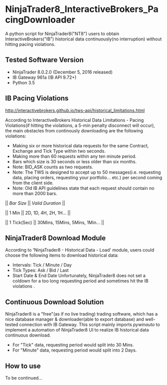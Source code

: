 # NinjaTrader8_InteractiveBrokers_PacingDownloader
A python script for NinjaTrader8("NT8") users to obtain InteractiveBrokers("IB") historical data continuously(no interruption) without hitting pacing violations.

## Tested Software Version
- NinjaTrader 8.0.2.0 (December 5, 2016 released)
- IB Gateway 961a (IB API 9.72+)
- Python 3.5

## IB Pacing Violations
http://interactivebrokers.github.io/tws-api/historical_limitations.html

According to InteractiveBrokers Historical Data Limitations - Pacing Violations(if hitting the violations, a 5-min penalty disconnect will occur), the main obstacles from continously downloading are the following violations:
- Making six or more historical data requests for the same Contract, Exchange and Tick Type within two seconds.
- Making more than 60 requests within any ten minute period.
- Bars which size is 30 seconds or less older than six months.
- Note: BID_ASK counts as two requests.
- Note: The TWS is designed to accept up to 50 messages(i.e. requesting data, placing orders, requesting your portfolio... etc.) per second coming from the client side.
- Note: Old IB API guidelines state that each request should contain no more than 2000 bars.

|| *Bar Size* || *Valid Duration* ||

|| 1 Min || 2D, 1D, 4H, 2H, 1H... ||

|| 1 Tick(Sec) || 30Mins, 15Mins, 5Mins, 1Min... ||

## NinjaTrader8 Download Module
According to 'NinjaTrader8 - Historical Data - Load' module, users could choose the following items to download historical data:
- Intervals: Tick / Minute / Day
- Tick Types: Ask / Bid / Last
- Start Date & End Date
Unfortunately, NinjaTrader8 does not set a coldown for a too long requesting period and sometimes hit the IB violations .

## Continuous Download Solution
NinjaTrader8 is a "free"(as if no live trading) trading software, which has a nice database manager & downloader(able to export database) and well-tested connection with IB Gateway.
This script mainly imports *pywinauto* to implement a automation of NinjaTrader8 UI to realize IB historical data continuous download.
- For "Tick" data, requesting period would split into 30 Mins.
- For "Minute" data, requesting period would split into 2 Days.

## How to use
To be continued...
